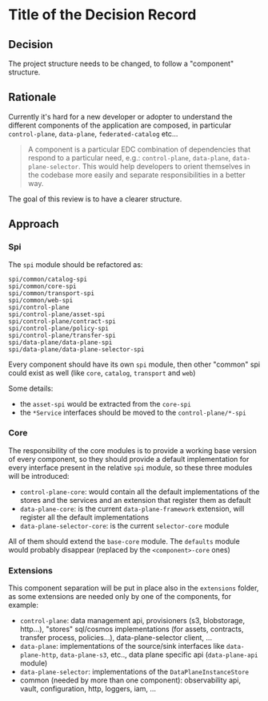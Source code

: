 # Title of the Decision Record

## Decision

The project structure needs to be changed, to follow a "component" structure.

## Rationale

Currently it's hard for a new developer or adopter to understand the different components of the application are composed, in particular 
`control-plane`, `data-plane`, `federated-catalog` etc...

> A component is a particular EDC combination of dependencies that respond to a particular need, e.g.: `control-plane`, `data-plane`, `data-plane-selector`.
This would help developers to orient themselves in the codebase more easily and separate responsibilities in a better way.

The goal of this review is to have a clearer structure.

## Approach

### Spi
The `spi` module should be refactored as:
```
spi/common/catalog-spi
spi/common/core-spi
spi/common/transport-spi
spi/common/web-spi
spi/control-plane
spi/control-plane/asset-spi
spi/control-plane/contract-spi
spi/control-plane/policy-spi
spi/control-plane/transfer-spi
spi/data-plane/data-plane-spi
spi/data-plane/data-plane-selector-spi
```
Every component should have its own `spi` module, then other "common" spi could exist as well (like `core`, `catalog`, `transport` and `web`)

Some details:
- the `asset-spi` would be extracted from the `core-spi`
- the `*Service` interfaces should be moved to the `control-plane/*-spi`

### Core
The responsibility of the core modules is to provide a working base version of every component, so they should provide
a default implementation for every interface present in the relative `spi` module, so these three modules will be introduced:
- `control-plane-core`: would contain all the default implementations of the stores and the services and an extension that register them as default
- `data-plane-core`: is the current `data-plane-framework` extension, will register all the default implementations
- `data-plane-selector-core`: is the current `selector-core` module

All of them should extend the `base-core` module. The `defaults` module would probably disappear (replaced by the `<component>-core` ones)

### Extensions

This component separation will be put in place also in the `extensions` folder, as some extensions are needed only by one of the components, for example:
- `control-plane`: data management api, provisioners (s3, blobstorage, http...), "stores" sql/cosmos implementations (for assets, contracts, transfer process, policies...), data-plane-selector client, ...
- `data-plane`: implementations of the source/sink interfaces like `data-plane-http`, `data-plane-s3`, etc.., data plane specific api (`data-plane-api` module)
- `data-plane-selector`: implementations of the `DataPlaneInstanceStore`
- common (needed by more than one component): observability api, vault, configuration, http, loggers, iam, ...